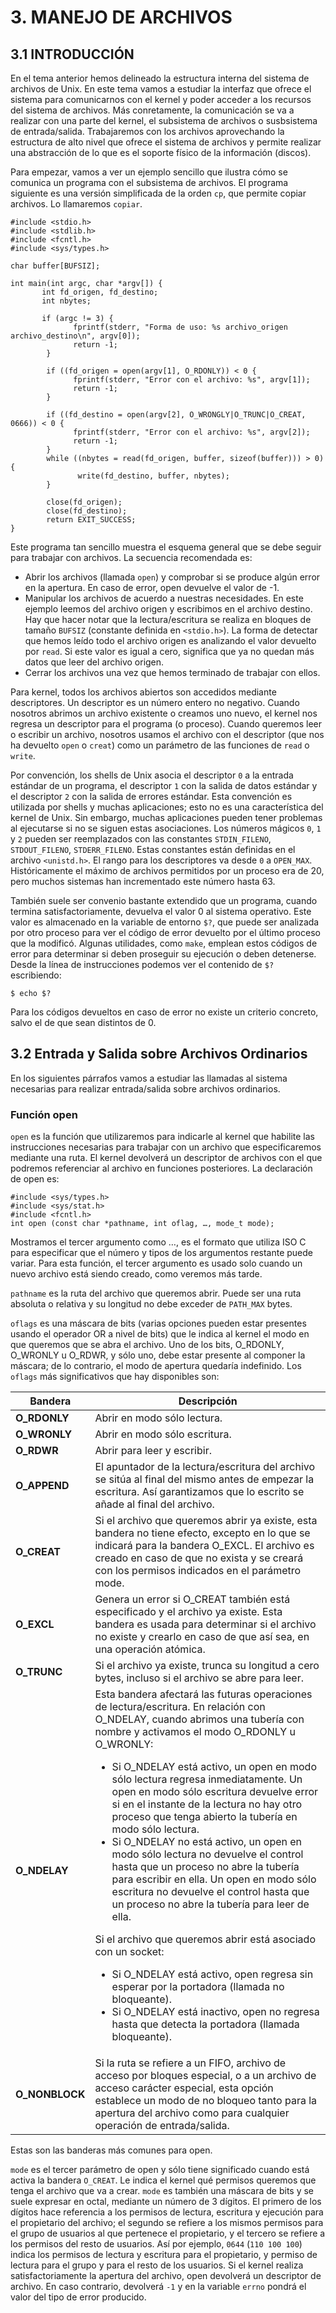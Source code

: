 # 3. MANEJO DE ARCHIVOS
## 3.1 INTRODUCCIÓN
En el tema anterior hemos delineado la estructura interna del sistema de archivos de Unix. En este tema vamos a estudiar la interfaz que ofrece el sistema para comunicarnos con el kernel y poder acceder a los recursos del sistema de archivos. Más conretamente, la comunicación se va a realizar con una parte del kernel, el subsistema de archivos o susbsistema de entrada/salida. Trabajaremos con los archivos aprovechando la estructura de alto nivel que ofrece el sistema de archivos y permite realizar una abstracción de lo que es el soporte físico de la información (discos).

Para empezar, vamos a ver un ejemplo sencillo que ilustra cómo se comunica un programa con el subsistema de archivos. El programa siguiente es una versión simplificada de la orden `cp`, que permite copiar archivos. Lo llamaremos `copiar`.

```
#include <stdio.h>
#include <stdlib.h>
#include <fcntl.h>
#include <sys/types.h>

char buffer[BUFSIZ];

int main(int argc, char *argv[]) {
       int fd_origen, fd_destino;
       int nbytes;
       
       if (argc != 3) {
              fprintf(stderr, "Forma de uso: %s archivo_origen archivo_destino\n", argv[0]);
              return -1;
        }
        
        if ((fd_origen = open(argv[1], O_RDONLY)) < 0 {
              fprintf(stderr, "Error con el archivo: %s", argv[1]);
              return -1;
        }
        
        if ((fd_destino = open(argv[2], O_WRONGLY|O_TRUNC|O_CREAT, 0666)) < 0 {
              fprintf(stderr, "Error con el archivo: %s", argv[2]);
              return -1;
        }
        while ((nbytes = read(fd_origen, buffer, sizeof(buffer))) > 0) {
               write(fd_destino, buffer, nbytes);
        }
        
        close(fd_origen);
        close(fd_destino);
        return EXIT_SUCCESS;
}
```
Este programa tan sencillo muestra el esquema general que se debe seguir para trabajar con archivos. La secuencia recomendada es:
* Abrir los archivos (llamada `open`) y comprobar si se produce algún error en la apertura. En caso de error, open devuelve el valor de -1.
* Manipular los archivos de acuerdo a nuestras necesidades. En este ejemplo leemos del archivo origen y escribimos en el archivo destino. Hay que hacer notar que la lectura/escritura se realiza en bloques de tamaño `BUFSIZ` (constante definida en `<stdio.h>`). La forma de detectar que hemos leído todo el archivo origen es analizando el valor devuelto por `read`. Si este valor es igual a cero, significa que ya no quedan más datos que leer del archivo origen.
* Cerrar los archivos una vez que hemos terminado de trabajar con ellos.

Para kernel, todos los archivos abiertos son accedidos mediante descriptores. Un descriptor es un número entero no negativo. Cuando nosotros abrimos un archivo existente o creamos uno nuevo, el kernel nos regresa un descriptor para el programa (o proceso). Cuando queremos leer o escribir un archivo, nosotros usamos el archivo con el descriptor (que nos ha devuelto `open` o `creat`) como un parámetro de las funciones de `read` o `write`.

Por convención, los shells de Unix asocia el descriptor `0` a la entrada estándar de un programa, el descriptor `1` con la salida de datos estándar y el descriptor `2` con la salida de errores estándar. Esta convención es utilizada por shells y muchas aplicaciones; esto no es una característica del kernel de Unix.  Sin embargo, muchas aplicaciones pueden tener problemas al ejecutarse si no se siguen estas asociaciones. Los números mágicos `0`, `1` y `2` pueden ser reemplazados con las constantes `STDIN_FILENO`, `STDOUT_FILENO`, `STDERR_FILENO`. Estas constantes están definidas en el archivo `<unistd.h>`. El rango para los descriptores va desde `0` a `OPEN_MAX`. Históricamente el máximo de archivos permitidos por un proceso era de 20, pero muchos sistemas han incrementado este número hasta 63.

También suele ser convenio bastante extendido que un programa, cuando termina satisfactoriamente, devuelva el valor 0 al sistema operativo. Este valor es almacenado en la variable de entorno `$?`, que puede ser analizada por otro proceso para ver el código de error devuelto por el último proceso que la modificó. Algunas utilidades, como `make`, emplean estos códigos de error para determinar si deben proseguir su ejecución o deben detenerse. Desde la línea de instrucciones podemos ver el contenido de `$?` escribiendo:

`$ echo $?`

Para los códigos devueltos en caso de error no existe un criterio concreto, salvo el de que sean distintos de 0.

## 3.2 Entrada y Salida sobre Archivos Ordinarios
En los siguientes párrafos vamos a estudiar las llamadas al sistema necesarias para realizar entrada/salida sobre archivos ordinarios.

### Función open
`open` es la función que utilizaremos para indicarle al kernel que habilite las instrucciones necesarias para trabajar con un archivo que especificaremos mediante una ruta. El kernel devolverá un descriptor de archivos con el que podremos referenciar al archivo en funciones posteriores. La declaración de open es:

```
#include <sys/types.h>
#include <sys/stat.h>
#include <fcntl.h>
int open (const char *pathname, int oflag, …, mode_t mode);
```

Mostramos el tercer argumento como …, es el formato que utiliza ISO C para especificar que el número y tipos de los argumentos restante puede variar. Para esta función, el tercer argumento es usado solo cuando un nuevo archivo está siendo creado, como veremos más tarde.

`pathname` es la ruta del archivo que queremos abrir. Puede ser una ruta absoluta o relativa y su longitud no debe exceder de `PATH_MAX` bytes.

`oflags` es una máscara de bits (varias opciones pueden estar presentes usando el operador OR a nivel de bits) que le indica al kernel el modo en que queremos que se abra el archivo. Uno de los bits, O_RDONLY, O_WRONLY u O_RDWR, y sólo uno, debe estar presente al componer la máscara; de lo contrario, el modo de apertura quedaría indefinido. Los `oflags` más significativos que hay disponibles son:

|Bandera|Descripción|
|-------|-----------|
|**O_RDONLY**|Abrir en modo sólo lectura.|
|**O_WRONLY**|Abrir en modo sólo escritura.|
|**O_RDWR**|Abrir para leer y escribir.|
|**O_APPEND**|El apuntador de la lectura/escritura del archivo se sitúa  al final del mismo antes de empezar la escritura. Así garantizamos que lo escrito se añade al final del archivo.|
|**O_CREAT**|Si el archivo que queremos abrir ya existe, esta bandera no tiene efecto, excepto en lo que se indicará para la bandera O_EXCL. El archivo es creado en caso de que no exista y se creará con los permisos indicados en el parámetro mode.|
|**O_EXCL**|Genera un error si O_CREAT también está especificado y el archivo ya existe. Esta bandera es usada para determinar si el archivo no existe y crearlo en caso de que así sea, en una operación atómica.|
|**O_TRUNC**|Si el archivo ya existe, trunca su longitud a cero bytes, incluso si el archivo se abre para leer.| 
|**O_NDELAY**|Esta bandera afectará las futuras operaciones de lectura/escritura. En relación con O_NDELAY, cuando abrimos una tubería con nombre y activamos el modo O_RDONLY u O_WRONLY: <br> <ul><li> Si O_NDELAY está activo, un open en modo sólo lectura regresa inmediatamente. Un open en modo sólo escritura devuelve error si en el instante de la lectura no hay otro proceso que tenga abierto la tubería en modo sólo lectura.</li><li> Si O_NDELAY no está activo, un open en modo sólo lectura no devuelve el control hasta que un proceso no abre la tubería para escribir en ella. Un open en modo sólo escritura no devuelve el control hasta que un proceso no abre la tubería para leer de ella.</li></ul>Si el archivo que queremos abrir está asociado con un socket:<br><ul><li>Si O_NDELAY está activo, open regresa sin esperar por la portadora (llamada no bloqueante).</li> <li>Si O_NDELAY está inactivo, open no regresa hasta que detecta la portadora (llamada bloqueante).</li></ul>|
|**O_NONBLOCK**|Si la ruta se refiere a un FIFO, archivo de acceso por bloques especial, o a un archivo de acceso carácter especial, esta opción establece un modo de no bloqueo tanto para la apertura del archivo como para cualquier operación de entrada/salida.|

Estas son las banderas más comunes para open. 

`mode` es el tercer parámetro de open y sólo tiene significado cuando está activa la bandera `O_CREAT`. Le indica el kernel qué permisos queremos que tenga el archivo que va a crear. `mode` es también una máscara de bits y se suele expresar en octal, mediante un número de 3 dígitos. El primero de los dígitos hace referencia a los permisos de lectura, escritura y ejecución para el propietario del archivo; el segundo se refiere a los mismos permisos para el grupo de usuarios al que pertenece el propietario, y el tercero se refiere a los permisos del resto de usuarios. Así por ejemplo, `0644` (`110 100 100`) indica los permisos de lectura y escritura para el propietario, y permiso de lectura para el grupo y para el resto de los usuarios.
Si el kernel realiza satisfactoriamente la apertura del archivo, open devolverá un descriptor de archivo. En caso contrario, devolverá `-1` y en la variable `errno` pondrá el valor del tipo de error producido.


